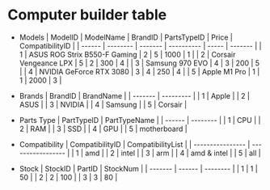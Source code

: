 # Computer builder table

- Models
  | ModelID | ModelName | BrandID | PartsTypeID | Price | CompatibilityID |
  | ------ | -------- | ------- | ---------- | ----- | ------- |
  | 1 | ASUS ROG Strix B550-F Gaming | 2 | 5 | 1000 | 1 |
  | 2 | Corsair Vengeance LPX | 5 | 2 | 300 | 4 |
  | 3 | Samsung 970 EVO | 4 | 3 | 200 | 5 |
  | 4 | NVIDIA GeForce RTX 3080 | 3 | 4 | 250 | 4 |
  | 5 | Apple M1 Pro | 1 | 1 | 2000 | 3 |

- Brands
  | BrandID | BrandName |
  | ------- | --------- |
  | 1 | Apple |
  | 2 | ASUS |
  | 3 | NVIDIA |
  | 4 | Samsung |
  | 5 | Corsair |

- Parts Type
  | PartTypeID | PartTypeName |
  | ------ | -------- |
  | 1 | CPU |
  | 2 | RAM |
  | 3 | SSD |
  | 4 | GPU |
  | 5 | motherboard |

- Compatibility
  | CompatibilityID | CompatibilityList |
  | ---------------- | ----------------- |
  | 1 | amd |
  | 2 | intel |
  | 3 | arm |
  | 4 | amd & intel |
  | 5 | all |

- Stock
  | StockID | PartID | StockNum |
  | ------- | ------ | -------- |
  | 1 | 1 | 50 |
  | 2 | 2 | 100 |
  | 3 | 3 | 80 |
